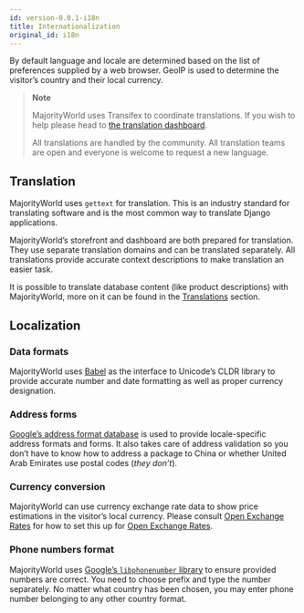 ```yaml
---
id: version-0.0.1-i18n
title: Internationalization
original_id: i18n
---
```


By default language and locale are determined based on the list of preferences supplied by a web browser. GeoIP is used to determine the visitor’s country and their local currency.

> **Note**
>
> MajorityWorld uses Transifex to coordinate translations. If you wish to help please head to [the translation dashboard](https://www.transifex.com/dynamicguy/majorityworld/).
>
> All translations are handled by the community. All translation teams are open and everyone is welcome to request a new language.


## Translation

MajorityWorld uses `gettext` for translation. This is an industry standard for translating software and is the most common way to translate Django applications.

MajorityWorld’s storefront and dashboard are both prepared for translation. They use separate translation domains and can be translated separately. All translations provide accurate context descriptions to make translation an easier task.

It is possible to translate database content (like product descriptions) with MajorityWorld, more on it can be found in the [Translations](/mw-docs/docs/dashboard/translations) section.


## Localization

### Data formats

MajorityWorld uses [Babel](http://babel.pocoo.org/en/latest/) as the interface to Unicode’s CLDR library to provide accurate number and date formatting as well as proper currency designation.


### Address forms

[Google’s address format database](https://github.com/dynamicguy/google-i18n-address) is used to provide locale-specific address formats and forms. It also takes care of address validation so you don’t have to know how to address a package to China or whether United Arab Emirates use postal codes (_they don’t_).


### Currency conversion

MajorityWorld can use currency exchange rate data to show price estimations in the visitor’s local currency. Please consult [Open Exchange Rates](/mw-docs/docs/integrations/openexchangerates) for how to set this up for [Open Exchange Rates](https://openexchangerates.org/).


### Phone numbers format

MajorityWorld uses [Google’s `libphonenumber` library](https://github.com/googlei18n/libphonenumber) to ensure provided numbers are correct. You need to choose prefix and type the number separately. No matter what country has been chosen, you may enter phone number belonging to any other country format.